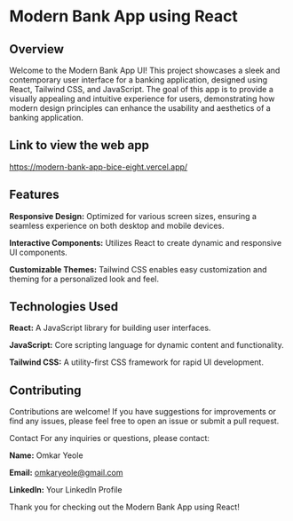 # Modern Bank App using React

## Overview

Welcome to the Modern Bank App UI! This project showcases a sleek and contemporary user interface for a banking application, designed using React, Tailwind CSS, and JavaScript. The goal of this app is to provide a visually appealing and intuitive experience for users, demonstrating how modern design principles can enhance the usability and aesthetics of a banking application.

## Link to view the web app

https://modern-bank-app-bice-eight.vercel.app/

## Features

**Responsive Design:** Optimized for various screen sizes, ensuring a seamless experience on both desktop and mobile devices.

**Interactive Components:** Utilizes React to create dynamic and responsive UI components.

**Customizable Themes:** Tailwind CSS enables easy customization and theming for a personalized look and feel.

## Technologies Used

**React:** A JavaScript library for building user interfaces.

**JavaScript:** Core scripting language for dynamic content and functionality.

**Tailwind CSS:** A utility-first CSS framework for rapid UI development.

## Contributing
Contributions are welcome! If you have suggestions for improvements or find any issues, please feel free to open an issue or submit a pull request.


Contact
For any inquiries or questions, please contact:

**Name:** Omkar Yeole

**Email:** omkaryeole@gmail.com

**LinkedIn:** Your LinkedIn Profile

Thank you for checking out the Modern Bank App using React!
 
